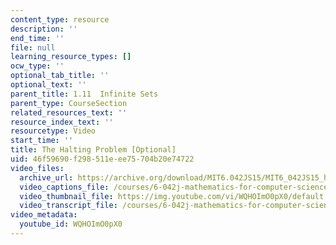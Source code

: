 ```yaml
---
content_type: resource
description: ''
end_time: ''
file: null
learning_resource_types: []
ocw_type: ''
optional_tab_title: ''
optional_text: ''
parent_title: 1.11  Infinite Sets
parent_type: CourseSection
related_resources_text: ''
resource_index_text: ''
resourcetype: Video
start_time: ''
title: The Halting Problem [Optional]
uid: 46f59690-f298-511e-ee75-704b20e74722
video_files:
  archive_url: https://archive.org/download/MIT6.042JS15/MIT6_042JS15_haltingproblem_s13_ipod.mp4
  video_captions_file: /courses/6-042j-mathematics-for-computer-science-spring-2015/81209385364e583cb336bb41a1f30c9e_WQHOImO0pX0.vtt
  video_thumbnail_file: https://img.youtube.com/vi/WQHOImO0pX0/default.jpg
  video_transcript_file: /courses/6-042j-mathematics-for-computer-science-spring-2015/c187cdf86ecca2da952699d867a2f879_WQHOImO0pX0.pdf
video_metadata:
  youtube_id: WQHOImO0pX0
---
```

